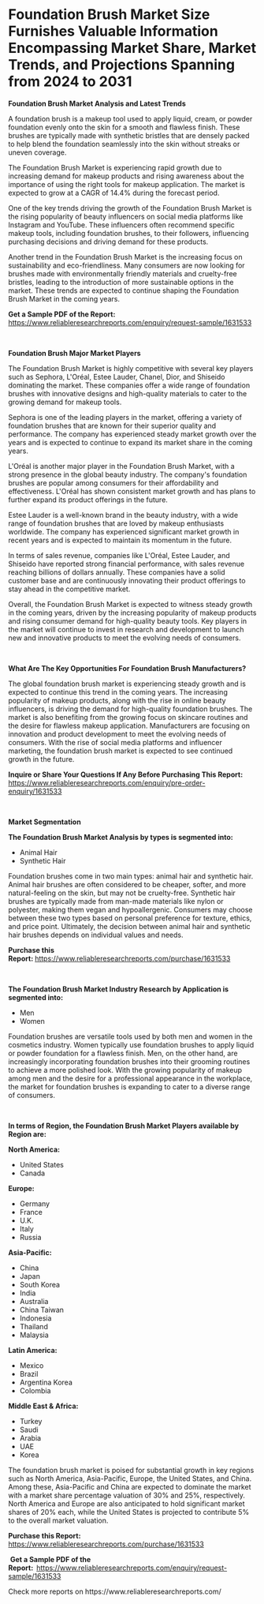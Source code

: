 <p><h1>Foundation Brush Market Size Furnishes Valuable Information Encompassing Market Share, Market Trends, and Projections Spanning from 2024 to 2031</h1></p><p><strong>Foundation Brush Market Analysis and Latest Trends</strong></p>
<p><p>A foundation brush is a makeup tool used to apply liquid, cream, or powder foundation evenly onto the skin for a smooth and flawless finish. These brushes are typically made with synthetic bristles that are densely packed to help blend the foundation seamlessly into the skin without streaks or uneven coverage.</p><p>The Foundation Brush Market is experiencing rapid growth due to increasing demand for makeup products and rising awareness about the importance of using the right tools for makeup application. The market is expected to grow at a CAGR of 14.4% during the forecast period.</p><p>One of the key trends driving the growth of the Foundation Brush Market is the rising popularity of beauty influencers on social media platforms like Instagram and YouTube. These influencers often recommend specific makeup tools, including foundation brushes, to their followers, influencing purchasing decisions and driving demand for these products.</p><p>Another trend in the Foundation Brush Market is the increasing focus on sustainability and eco-friendliness. Many consumers are now looking for brushes made with environmentally friendly materials and cruelty-free bristles, leading to the introduction of more sustainable options in the market. These trends are expected to continue shaping the Foundation Brush Market in the coming years.</p></p>
<p><strong>Get a Sample PDF of the Report:&nbsp;</strong> <a href="https://www.reliableresearchreports.com/enquiry/request-sample/1631533">https://www.reliableresearchreports.com/enquiry/request-sample/1631533</a></p>
<p>&nbsp;</p>
<p><strong>Foundation Brush Major Market Players</strong></p>
<p><p>The Foundation Brush Market is highly competitive with several key players such as Sephora, L'Oréal, Estee Lauder, Chanel, Dior, and Shiseido dominating the market. These companies offer a wide range of foundation brushes with innovative designs and high-quality materials to cater to the growing demand for makeup tools.</p><p>Sephora is one of the leading players in the market, offering a variety of foundation brushes that are known for their superior quality and performance. The company has experienced steady market growth over the years and is expected to continue to expand its market share in the coming years.</p><p>L'Oréal is another major player in the Foundation Brush Market, with a strong presence in the global beauty industry. The company's foundation brushes are popular among consumers for their affordability and effectiveness. L'Oréal has shown consistent market growth and has plans to further expand its product offerings in the future.</p><p>Estee Lauder is a well-known brand in the beauty industry, with a wide range of foundation brushes that are loved by makeup enthusiasts worldwide. The company has experienced significant market growth in recent years and is expected to maintain its momentum in the future.</p><p>In terms of sales revenue, companies like L'Oréal, Estee Lauder, and Shiseido have reported strong financial performance, with sales revenue reaching billions of dollars annually. These companies have a solid customer base and are continuously innovating their product offerings to stay ahead in the competitive market.</p><p>Overall, the Foundation Brush Market is expected to witness steady growth in the coming years, driven by the increasing popularity of makeup products and rising consumer demand for high-quality beauty tools. Key players in the market will continue to invest in research and development to launch new and innovative products to meet the evolving needs of consumers.</p></p>
<p>&nbsp;</p>
<p><strong>What Are The Key Opportunities For Foundation Brush Manufacturers?</strong></p>
<p><p>The global foundation brush market is experiencing steady growth and is expected to continue this trend in the coming years. The increasing popularity of makeup products, along with the rise in online beauty influencers, is driving the demand for high-quality foundation brushes. The market is also benefiting from the growing focus on skincare routines and the desire for flawless makeup application. Manufacturers are focusing on innovation and product development to meet the evolving needs of consumers. With the rise of social media platforms and influencer marketing, the foundation brush market is expected to see continued growth in the future.</p></p>
<p><strong>Inquire or Share Your Questions If Any Before Purchasing This Report:</strong> <a href="https://www.reliableresearchreports.com/enquiry/pre-order-enquiry/1631533">https://www.reliableresearchreports.com/enquiry/pre-order-enquiry/1631533</a></p>
<p>&nbsp;</p>
<p><strong>Market Segmentation</strong></p>
<p><strong>The Foundation Brush Market Analysis by types is segmented into:</strong></p>
<p><ul><li>Animal Hair</li><li>Synthetic Hair</li></ul></p>
<p><p>Foundation brushes come in two main types: animal hair and synthetic hair. Animal hair brushes are often considered to be cheaper, softer, and more natural-feeling on the skin, but may not be cruelty-free. Synthetic hair brushes are typically made from man-made materials like nylon or polyester, making them vegan and hypoallergenic. Consumers may choose between these two types based on personal preference for texture, ethics, and price point. Ultimately, the decision between animal hair and synthetic hair brushes depends on individual values and needs.</p></p>
<p><strong>Purchase this Report:&nbsp;</strong><a href="https://www.reliableresearchreports.com/purchase/1631533">https://www.reliableresearchreports.com/purchase/1631533</a></p>
<p>&nbsp;</p>
<p><strong>The Foundation Brush Market Industry Research by Application is segmented into:</strong></p>
<p><ul><li>Men</li><li>Women</li></ul></p>
<p><p>Foundation brushes are versatile tools used by both men and women in the cosmetics industry. Women typically use foundation brushes to apply liquid or powder foundation for a flawless finish. Men, on the other hand, are increasingly incorporating foundation brushes into their grooming routines to achieve a more polished look. With the growing popularity of makeup among men and the desire for a professional appearance in the workplace, the market for foundation brushes is expanding to cater to a diverse range of consumers.</p></p>
<p>&nbsp;</p>
<p><strong>In terms of Region, the Foundation Brush Market Players available by Region are:</strong></p>
<p>
    <p> <strong> North America: </strong>
        <ul>
            <li>United States</li>
            <li>Canada</li>
        </ul>
        </p> 
    <p> <strong> Europe: </strong>
        <ul>
            <li>Germany</li>
            <li>France</li>
            <li>U.K.</li>
            <li>Italy</li>
            <li>Russia</li>
        </ul>
        </p> 
    <p> <strong> Asia-Pacific: </strong>
        <ul>
            <li>China</li>
            <li>Japan</li>
            <li>South Korea</li>
            <li>India</li>
            <li>Australia</li>
            <li>China Taiwan</li>
            <li>Indonesia</li>
            <li>Thailand</li>
            <li>Malaysia</li>
        </ul>
        </p> 
    <p> <strong> Latin America: </strong>
        <ul>
            <li>Mexico</li>
            <li>Brazil</li>
            <li>Argentina Korea</li>
            <li>Colombia</li>
        </ul>
        </p> 
    <p> <strong> Middle East & Africa: </strong>
        <ul>
            <li>Turkey</li>
            <li>Saudi</li>
            <li>Arabia</li>
            <li>UAE</li>
            <li>Korea</li>
        </ul>
    </p>
    </p>
<p><p>The foundation brush market is poised for substantial growth in key regions such as North America, Asia-Pacific, Europe, the United States, and China. Among these, Asia-Pacific and China are expected to dominate the market with a market share percentage valuation of 30% and 25%, respectively. North America and Europe are also anticipated to hold significant market shares of 20% each, while the United States is projected to contribute 5% to the overall market valuation.</p></p>
<p><strong>Purchase this Report: </strong><a href="https://www.reliableresearchreports.com/purchase/1631533">https://www.reliableresearchreports.com/purchase/1631533</a></p>
<p>&nbsp;<strong>Get a Sample PDF of the Report:&nbsp;&nbsp;</strong><a href="https://www.reliableresearchreports.com/enquiry/request-sample/1631533">https://www.reliableresearchreports.com/enquiry/request-sample/1631533</a></p>
<p><strong></strong></p>
<p>Check more reports on https://www.reliableresearchreports.com/</p>